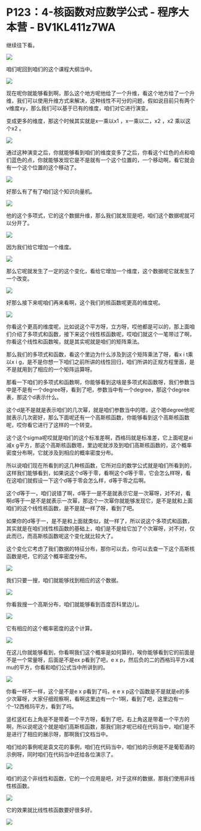 # P123：4-核函数对应数学公式 - 程序大本营 - BV1KL411z7WA

继续往下看。

![](img/156fdd7201fbae8ec2074ee3b68ad01c_1.png)

咱们呢回到咱们的这个课程大纲当中。

![](img/156fdd7201fbae8ec2074ee3b68ad01c_3.png)

现在呢你就能够看到啊，那么这个地方呢他给了一个升维，看这个地方给了一个升维，我们可以使用升维方式来解决，这种线性不可分的问题，假如说目前只有两个v维度xy，那么我们可以基于已有的维度，咱们对它进行演变。

变成更多的维度，那这个时候其实就是x一乘以x1 ，x一乘以二，x2 ，x2 乘以这个x2 。

![](img/156fdd7201fbae8ec2074ee3b68ad01c_5.png)

通过这种演变之后，你就能够看到咱们的维度变多了之后，你看这个红色的点和咱们蓝色的点，你就能够发现它是不是就有一个这个位置的，一个移动啊，看它就会有一个这个位置的这个移动了。



![](img/156fdd7201fbae8ec2074ee3b68ad01c_7.png)

好那么有了有了咱们这个知识向量机。

![](img/156fdd7201fbae8ec2074ee3b68ad01c_9.png)

他的这个多项式，它的这个数据升维，那么我们就发现是吧，咱们这个数据呢就可以分开了。

![](img/156fdd7201fbae8ec2074ee3b68ad01c_11.png)

因为我们给它增加一个维度。

![](img/156fdd7201fbae8ec2074ee3b68ad01c_13.png)

那么它呢就发生了一定的这个变化，看给它增加一个维度，这个数据呢它就发生了一个改变。

![](img/156fdd7201fbae8ec2074ee3b68ad01c_15.png)

好那么接下来呢咱们再来看啊，这个我们的核函数呢更高的维度呢。

![](img/156fdd7201fbae8ec2074ee3b68ad01c_17.png)

你看这个更高的维度呢，比如说这个平方呀，立方呀，哎他都是可以的，那上面咱们介绍了多项式和函数，接下来这个线性核函数呢，哎咱们就这个一笔带过了啊，你看这个线性和函数唉，就是其实呢就是咱们的矩阵乘法。

那么我们的多项式和函数，看这个里边为什么涉及到这个矩阵乘法了呀，看x i t乘以x i g，是不是你想一下咱们之前所讲的线性回归，咱们所讲的正规方程里面，是不是就用到了相应的一个矩阵运算呀。

那看一下咱们的多项式和函数啊，你能够看到这啥是多项式和函数呀，我们参数当中是不是有一个degree呀，看到了吧，参数当中有一个degree，那这个degree表，那这个d表示什么。

这个d是不是就是表示咱们的几次幂，就是咱们参数当中的嗯，这个嗯degree他呢就表示几次密好，那么下面呢还有一个高斯核函数，你能够看到这个高斯核函数呢，哎你看它进行了这样的一个转变。

这个这个sigma呢哎就是咱们的这个标准差啊，西格玛就是标准差，它上面呢是xi减x g平方，那这个高斯核函数嗯，里边呢就涉及到咱们高斯核函数的，这个概率密度分布啊，它就涉及到相应的概率密度分布。

所以说咱们现在所看到的这几种核函数，它所对应的数学公式就是咱们所看到的，这样我们能够看到，如果说这个d等于零，看啊这个d等于零，它会怎么样呀，看在这咱们就假设一下这个d等于零会怎么样，d等于零之后啊。

这个d等于一，咱们说错了啊，d等于一是不是就表示它是一次幂呀，对不对，看啊d等于一是不是就表示一次幂，那这个一次幂你就能够发现它，是不是就和上面咱们的这个线性核函数，是不是就一样了呀，看到了吧。

如果你的d等于一，是不是和上面就类似，就一样了，所以说这个多项式和函数，其实就是在咱们线性核函数的基础上，咱们是不是给它加了个次幂呀，对不对，仅此而已，而高斯核函数呢这个变化就比较大了。

这个变化它考虑了我们数据的特征分布，那你可以去，你可以去查一下这个高斯核函数是吧，它的这个概率密度分布。



![](img/156fdd7201fbae8ec2074ee3b68ad01c_19.png)

我们只要一搜，咱们就能够找到相应的这个数据。

![](img/156fdd7201fbae8ec2074ee3b68ad01c_21.png)

你看我搜一个高斯分布，咱们就能够看到百度百科里边儿。

![](img/156fdd7201fbae8ec2074ee3b68ad01c_23.png)

它有相应的这个概率密度的这个计算。

![](img/156fdd7201fbae8ec2074ee3b68ad01c_25.png)

在这儿你就能够看到，你看啊我们这个概率是如何算的，唉你能够看到它的前面是不是一个常量呀，后面是不是ex p看到了吧，e x p，然后负的二的西格玛平方x减mu的平方，你看和咱们公式当中所讲到的。



![](img/156fdd7201fbae8ec2074ee3b68ad01c_27.png)

你看一样不一样，这个是不是e x p看到了吗，e e x p这个函数是不是就是e的多少次幂呀，大家仔细观察啊，看啊这里边有一个-1啊，看到了吧，这里边有一个-12西格玛平方，看到了吗。

竖杠竖杠右上角是不是带着一个平方呀，看到了吧，右上角这是带着一个平方的啊，所以说呢这个就是咱们高斯核函数，那我们刚才呢已经在代码当中，咱们是不是进行了相应的展示呀，那啊我们文档当中。

咱们给的事例呢是袁文花的事例，咱们在代码当中，咱们给的示例是不是葡萄酒的示例呀，同时咱们在代码当中还给各位演示了。



![](img/156fdd7201fbae8ec2074ee3b68ad01c_29.png)

咱们的这个非线性和函数，它的一个应用是吧，对于这样的数据，那我们使用非线性核函数。

![](img/156fdd7201fbae8ec2074ee3b68ad01c_31.png)

它的效果就比线性核函数要好很多好。

![](img/156fdd7201fbae8ec2074ee3b68ad01c_33.png)
